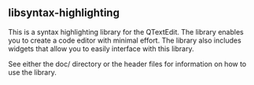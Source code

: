## libsyntax-highlighting
This is a syntax highlighting library for the QTextEdit. The library enables you to create a code editor with minimal effort. The library also includes widgets that allow you to easily interface with this library.

See either the doc/ directory or the header files for information on how to use the library.

